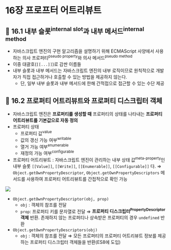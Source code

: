 # 16장 프로프터 어트리뷰트

## 📂 16.1 내부 슬롯<sup>internal slot</sup>과 내부 메서드<sup>internal method</sup>

- 자바스크립트 엔진의 구현 알고리즘을 설명하기 위해 ECMAScript 사양에서 사용하는 의사 프로퍼티<sup>pseudo property</sup>와 의사 메서드<sup>pseudo method</sup>
- 이중 대괄호(`[[...]]`)로 감싼 이름들
- 내부 슬롯과 내부 메서드는 자바스크립트 엔진의 내부 로직이므로 원칙적으로 개발자가 직접 접근하거나 호출할 수 있는 방법을 제공하지 않는다.
  - 단, 일부 내부 슬롯과 내부 메서드에 한해 간적접으로 접근할 수 있는 수단 제공

## 📂 16.2 프로퍼티 어트리뷰트와 프로퍼티 디스크립터 객체

- 자바스크립트 엔진은 **프로퍼티를 생성할 때** 프로퍼티의 상태를 나타내는 **프로퍼티 어트리뷰트를 기본값으로 자동 정의**
- 프로퍼티 상태
  - 프로퍼티 값<sup>value</sup>
  - 값의 갱신 가능 여부<sup>writable</sup>
  - 열거 가능 여부<sup>enumerable</sup>
  - 재정의 가능 여부<sup>configurable</sup>
- 프로퍼티 어트리뷰트 : 자바스크립트 엔진이 관리하는 내부 상태 값<sup>meta-property</sup>인 내부 슬롯 `[[Value]]`, `[[Write]]`, `[[Enumerable]]`, `[[Configurable]]` 다.
  ⇒ `Object.getOwnPropertyDescriptor`, `Object.getOwnPropertyDescriptors` 메서드를 사용하여 프로퍼티 어트리뷰트를 간접적으로 확인 가능

![](https://i.imgur.com/AC0bGHa.png)

- `Object.getOwnPropertyDescriptor(obj, prop)`
  - `obj` : 객체의 참조를 전달
  - `prop`: 프로퍼티 키를 문자열로 전달
    ⇒ **프로퍼티 디스크립터<sup>PropertyDescriptor</sup> 객체** 반환. 존재하지 않는 프로퍼티나 상속받은 프로퍼티의 경우 `undefined` 반환
- `Object.getOwnPropertyDescriptors(obj)`
  - `obj` : 객체의 참조를 전달
    ⇒ 모든 프로퍼티의 프로퍼티 어트리뷰트 정보를 제공하는 프로퍼티 디스크립터 객체들을 반환(ES8에 도입)
